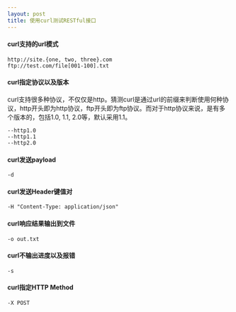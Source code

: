 ```yaml
---
layout: post
title: 使用curl测试RESTful接口
---
```



#### curl支持的url模式
```
http://site.{one, two, three}.com
ftp://test.com/file[001-100].txt
```

#### curl指定协议以及版本
curl支持很多种协议，不仅仅是http。猜测curl是通过url的前缀来判断使用何种协议，http开头即为http协议，ftp开头即为ftp协议。而对于http协议来说，是有多个版本的，包括1.0, 1.1, 2.0等，默认采用1.1。
```
--http1.0
--http1.1
--http2.0
```

#### curl发送payload
```
-d 
```

#### curl发送Header键值对
```
-H "Content-Type: application/json"
```

#### curl响应结果输出到文件
```
-o out.txt
```


#### curl不输出进度以及报错
```
-s
```

#### curl指定HTTP Method
```
-X POST
```
